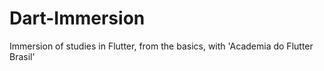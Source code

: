 # Dart-Immersion
Immersion of studies in Flutter, from the basics, with 'Academia do Flutter Brasil'
